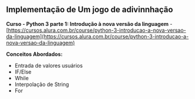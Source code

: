 ## **Implementação de Um jogo de adivinnhação**

**Curso - Python 3 parte 1: Introdução à nova versão da linguagem** - [https://cursos.alura.com.br/course/python-3-introducao-a-nova-versao-da-linguagem](https://cursos.alura.com.br/course/python-3-introducao-a-nova-versao-da-linguagem)

**Conceitos Abordados:**

 - Entrada de valores usuários
 - IF/Else
 - While
 - Interpolação de String
 - For
